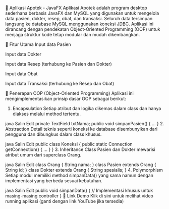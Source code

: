  💊 Aplikasi Apotek - JavaFX
Aplikasi Apotek adalah program desktop sederhana berbasis JavaFX dan MySQL yang digunakan untuk mengelola data pasien, dokter, resep, obat, dan transaksi. Seluruh data tersimpan langsung ke database MySQL menggunakan koneksi JDBC. Aplikasi ini dirancang dengan pendekatan Object-Oriented Programming (OOP) untuk menjaga struktur kode tetap modular dan mudah dikembangkan.

🧩 Fitur Utama
Input data Pasien

Input data Dokter

Input data Resep (terhubung ke Pasien dan Dokter)

Input data Obat

Input data Transaksi (terhubung ke Resep dan Obat)

🧠 Penerapan OOP (Object-Oriented Programming)
Aplikasi ini mengimplementasikan prinsip dasar OOP sebagai berikut:

1. Encapsulation
Setiap atribut dan logika dikemas dalam class dan hanya diakses melalui method tertentu.

java
Salin
Edit
private TextField txtNama;
public void simpanPasien() { ... }
2. Abstraction
Detail teknis seperti koneksi ke database disembunyikan dari pengguna dan dibungkus dalam class khusus.

java
Salin
Edit
public class Koneksi {
    public static Connection getConnection() { ... }
}
3. Inheritance
Class Pasien dan Dokter mewarisi atribut umum dari superclass Orang.

java
Salin
Edit
class Orang { String nama; }
class Pasien extends Orang { String id; }
class Dokter extends Orang { String spesialis; }
4. Polymorphism
Setiap modul memiliki method simpanData() yang sama namun dengan implementasi yang berbeda sesuai kebutuhan.

java
Salin
Edit
public void simpanData() {
    // Implementasi khusus untuk masing-masing controller
}
🎥 Link Demo
Klik di sini untuk melihat video running aplikasi (ganti dengan link YouTube jika tersedia)
